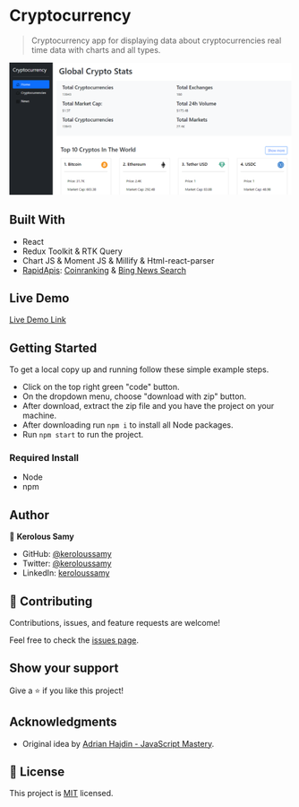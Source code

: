 # Cryptocurrency

> Cryptocurrency app for displaying data about cryptocurrencies real time data with charts and all types.


<img src="./AppPic.png">

## Built With

- React
- Redux Toolkit & RTK Query
- Chart JS & Moment JS & Millify & Html-react-parser
- [RapidApis](https://rapidapi.com/): [Coinranking](https://rapidapi.com/Coinranking/api/coinranking1/) & [Bing News Search](https://rapidapi.com/microsoft-azure-org-microsoft-cognitive-services/api/bing-news-search1/)

## Live Demo

[Live Demo Link](https://cryptoapicurrency.netlify.app)

## Getting Started
To get a local copy up and running follow these simple example steps.

- Click on the top right green "code" button.
- On the dropdown menu, choose "download with zip" button.
- After download, extract the zip file and you have the project on your machine.
- After downloading run `npm i` to install all Node packages.
- Run `npm start` to run the project.

### Required Install

- Node
- npm


## Author

👤 **Kerolous Samy**

- GitHub: [@keroloussamy](https://github.com/keroloussamy)
- Twitter: [@keroloussamy](https://twitter.com/kerolous_samy)
- LinkedIn: [keroloussamy](https://www.linkedin.com/in/keroloussamy/)

## 🤝 Contributing

Contributions, issues, and feature requests are welcome!

Feel free to check the [issues page](../../issues/).

## Show your support

Give a ⭐️ if you like this project!

## Acknowledgments
- Original idea by [Adrian Hajdin - JavaScript Mastery](https://github.com/adrianhajdin/project_cryptoverse).

## 📝 License

This project is [MIT](./MIT.md) licensed.
